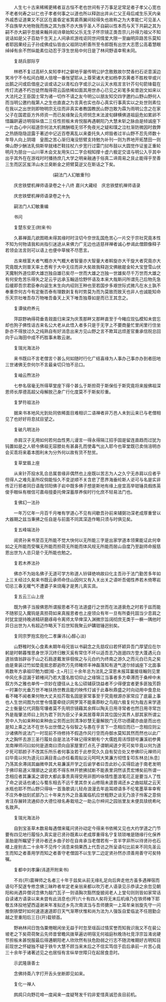 <!-- { "loadSidebar": true } -->
　　人生七十古来稀稀更稀者亘古恒不老也世间有子万事足足常足者子孝父心宽也不老者何寿之以仁也子孝者何事之以道也所以释迦出井从仁父王母后咸生乐天内亲外戚悉证道果又不区区在晨昏定省箕裘燕翼间较得失也故称之为大孝能仁可见圣人不自族举大地物我而族之其为族不亦大族乎圣人不自嗣以性本而与天下共嗣之其为嗣不亦大嗣乎忽接来翰并阅诗章始知父乐无生子怀宗镜正类吾宗儿孙得力祖父不知说话如是父子百劫千生天上人间承欢游戏讵同世间情爱大限一至幽明异路苦乐莫知者耶因果经云子孙成佛成仙皆由父祖阴功积善所至令郎既有出世大志愿公高着慧眼绰绰有余不然纵能素位动忍于浮生世局中何日是了林间野语幸宥未同。

　　复胡兵部际亨

　　林栖不复过高轩久矣矧李村之僻地乎屡传明公护念敫敫故尔焚香扫石讵意溪边笑冷宁不令松间白眼人倍增一番怅望耶从上尊荣诸大老如杨李苏黄者不胜枚举或兴出鹅之问或启借座之谈或诘之以青松白字或示之以云天水瓶言言针芥句句箭锋载在传灯流通不朽岂徒然哉得荷云函依稀如面其用世赤心已见之彩笔多矣昔迦文如来以大法托之王臣国士常为诸一切作不请之友今明公以朋友知交四字邀约山野山野何人而当明公邀约哉第人之生也直直之为言真也实也存心真实行事真实以之处世则素位在我以之出世则即物明宗无往而非真实者教国教民山野岂敢为霖为雨明公念之在家父子在国君臣方外师资一而已矣缘聚云先师悯念末法波旬肆横佛道祖庭危如累卵不惜蹁趼遍访明宿纵值二三任性担板未肯悦服再遇朝阳乃大慧未斩之脉由是倾诚座下一片血心中兴祖道奈何法大机微酬唱无邻不免夜光之疑和璞之泣杜渐防微因时救弊之热肠隐隐逗露于著述中记近百卷离乱以来委托失人烬毁者过半山野不忍先师数十年导人向上阴翊　皇图之苦心渐归淹没怒臂支持勉为补刊一则为界地开拓慧田一则俾山野少酬法乳倘斯举就绪芒鞋拄杖六步宽行过雷门挝布鼓以大圆觉作证鉴正重轮明月为朋台一山川草木会文友用矢口二字合相知撑十虚六极定交谊与明公入乎其中出乎其外在在游戏时时播扬庶几大学之明亲融通于俗真二谛周易之艮止能得乎至善三生而区区岌洋山水兰臭断金之把臂莫逆又在斯话之下矣。

　　　　　　　　　　　(嗣法门人幻敏重刊)

　　庆忠铁壁机禅师语录卷之十八终
嘉兴大藏经　庆忠铁壁机禅师语录


　　庆忠铁壁机禅师语录卷之十九

　　嗣法门人幻敏重编

　　书问

　　复楚东安王(附来书)

　　久慕禅面几欲图晤未得其缘时时注切今奈世乱国危苦心一片交于宗社究竟本性不知为何物请我和尚指引迷途从来佛力广无边也适慈祥禅者诚心参谒此僧颇像释子若领会法言则可以语上也便中草候不尽愿言。

　　古来根茎大者气概亦大气概大者智量亦大智量大者斡旋亦大干旋大者究竟亦大究竟既大则普天率土悉宥于大中无往而非大矣故我释迦文佛敝屣金轮大宝登雪山伏天魔制外道位即大雄岂独自雄已矣尽一世而大雄之岂独一世雄矣尽千万世而大雄之有何安危苦乐得失之足云乎远承玉翰适恰野怀语及本来大哉斯问所谓先己后物先急后缓即吾宗君臣奉向诞生末生向内绍则王种也至若国步多艰世际式微凡在水土孰不奉重奈何古今有定衡否泰有理数剥复有时势莫为而为莫致而致天也非人也诚能知命乐天宗社唯吾存万物唯吾备天上天下唯吾独尊如是而已王其念之。

　　复谭侯府养元

　　萍踪野衲得荷垂青觌面归来深为庆羡那畔又那畔直至于今睹应现弘模知未尝忘却也狗子佛性话古来名公大老从此悟入者多只是于无字上不要商量忙里闲里行住坐卧亦不得放过久之纯熟自有好消息出来方见山野之言不欺耳远烦差官重承信贶总回向于山海田中成不朽胜事未敢云谢。

　　复瑞光海法孙

　　来书既曰不言老僧言个甚么何如随时行化广结喜缘为人事办己事亦办到者田地三世诸佛无奈何尔不言最亲切只怕不忌口。

　　复岫云煦法孙

　　七参名宿毫无所得草堂座下得个甚么于斯担荷于斯保任于斯究竟将来报佛祖深恩师长厚德高超父母解脱己身广行化度莫不于斯矣珍重。

　　复梦符祖法孙

　　据来书本地风光到处同依稀面目难相识二语禅者非万邑人未到云来已与老僧相见了也好好将息拭目望之。

　　复破凡明法孙

　　赤肩汉子无用如何若何血性男儿谩言一得永得隔江招手固是留连直趋而过犹为钝置如是之人顿令佛祖无容膝处有甚鼻孔而使毒气出入耶今也草堂既已卖俏涪明亦会买乖将来着本图利未为分外何以故有货不愁贫。

　　复草堂眉上座

　　从来针芥投水乳合总属昔缘非偶然也上座既以苦志为人之久宁无赤肩以应者乎但得人之难先圣所叹倘能恒久不变逆顺不关含悲了愿界海垂纶斯人讵可与名是实非传正行邪者同日语哉邻阳佛子岩中既多佛子想是斯地有缘上座宜高举钳锤具煆炼英俊手眼纵有根信可嘉毋擅委托俾深蓄厚养俟时行化庶不轻易法门也。

　　复佛幻一法孙

　　一年万亿年一月百千月唯有学道心不见有间歇吾孙前来辅弼功深老成厚重曾以大器期之兹当秉拂之任自是与前面不同其深造作略只须与时俱见矣。

　　复五峰端法孙

　　阅贤孙来书至百无所能不觉大快何以无所能三字是出家学道本领果能证此何幸如之无所能而受嘱无所能而担荷无所能而体风规无所能而居山自度乃至副师命报慈恩出世为人总只是个无所能也勉之。

　　复若木养法孙

　　佛亦不为始名佛子无道可学方称道人铃铎绝响故曰化主吾孙于法门勤苦多年如上三关经过久矣来书既云承师命住山因何又有入关出关之语听吾偈性养若木倚寒岩切忌三春无暖气不遭婆子来烧庵才是男儿真实具。

　　复五云三山上座

　　既为佛子当报佛恩所谓报恩者不在法道盛行之世而在法道衰危之时若于兹而能不随邪见入魔钩是真担荷如来真报恩者也上座领众有年一旦有所委托固当少息肩之时犹宜提持晚进精研磨琢毋令离师太早俾深入渊微宗旨阔彻庶无类于一橛一隅他时异日出世为人有超迈作略天下后世知我聚云炉韝钳锤迥别矣。

　　复同宗罗抱玄抱化二孝廉讳(心醇心淡)

　　山野稚时矢心食素未期年母兄皆以书嗣念之先慈叹曰若怀颖异吾门厚望应在尔躬是时朝暮惟思身世浮沉终归散灭奚有常住不坏以适吾志乃迤逦四方登大蓬遇元白道翁值翁辟谷于山之石扃遂戴发徘徊俟之与元白约为终南之游久之而元白已先之矣由是束装过竹如垫竟抵忠郡逅吹万先师睹师丰神磊落知有道气遂尔倾诚座下北面事焉数年方承祖印勉为螳[蜌-土+月]三十余年总为法乳之深恩未报耳曩接瑶翰则见里中风化多逗漏于颖楮间乃若大蓬名胜切仰止之缘锦江当事者多方牵滞而于桑梓中未叙方外之雅也单传一宗妙在捷径从上名公硕辅获饶益者不少得便宜者更多匪独芳蔚一时兼尔光垂万世不唯扶扬世教且能灼映传灯诚于此春秋鼎盛之时向动用中食息处看不睹不闻者果何物大丈夫拾芥取名固是家常事至于究竟根源亦家常应了底最上事也人生世间图为优誉令情蔓牵绕识网罗笼不能乘莽眇之鸟翔六极复何为哉古来学道之士衡量亿代洞豁穹壤者莫不先明宗镜藉其余辉以陶夫日用寻常者也然日用寻常岂外是哉肇法师曰上则为君下则为臣父子亲其居尊卑异其位国分其界人部其家所谓尘劳中人为如来种如来种由尘劳而出则清净妙慧无量解脱门无尽功德藏亦由是而出也是知上乘之法不在世与出世僧之与俗智之与愚在乎言下一念相应而已一念相应则尘沙诸佛所说法门一时现前不待修持不假造作风行空而舟御水莫知其然而然也以此广大之胸怀去游三圣行履处自是法法不昧记得宋朝有个大儒姓周讳惇颐号濂溪初参黄龙南禅师问曰如何是道南曰须向自家屋里打点孔子谓朝闻道夕死可矣毕竟以何为道夕死可耶颜子不改其乐所乐者何事汝若于此参究久久自有契合处又参佛印元禅师问曰毕竟以何为道元曰满目青山亦任看周拟议元呵呵大笑濂方彻悟复叩东林总[糸息]乃荡其余滞阔其幽微申其大易濂溪开学之后谕学者曰吾此妙心实得启迪于南老发明于佛印易道义理廓达之说若不得东林开摭拂拭断不能表里洞然该贯宏博矣前所谓一念相应者其濂溪之谓欤大都此事贵真得受用非图吟咏情性墨浪笔花正是要当人了性了命之说话也诸公与蜀东相去不远千里其奈关山修阻未遑晋谒还乡之曲姑赋之云天水瓶也耶不然山野只得咏一首渔歌调儿轻舟浪漫去年逾耳顺语多不伦笔墨草率幸宥不庄外奉拙刻贰部乃三十年来方外之丑虽属临机应世粗野之谈无乃浪子怜客之意倘肯注存展转流通抑亦大德位禄名寿栽培之一助云尔梓间之园翁里友未便具牍统希叱名致声。

　　复瑞光海法孙

　　自到宝圣草木数易每遇僧来辄问贤孙动定今得来书依稀又见也大约学道之门节要有四见地行履恒久真实是已贤孙既素以老成厚重得名宁复琐琐唯是随缘行化保养圣胎是所瞩望于贤孙者还乡曲子妙在自肯承当老僧若有一言半字非所以待贤孙也石楼上座别去二十余年不见传个消息来倘果西上代吾访之所呈语句比前来不同先圣云生而知之者善用学而知之者善守老僧固不以生学二边定贤孙然亦须善用善守可矣特嘱。

　　复都中刘孝廉(讳道开附来书)

　　不肖(开)震禅师之名者三十年于兹矣从前无缘礼足向后奔走他方虽多遇禅宿而语句不契遂专修念佛三昧昨者牟定老亲翁来都以吹万老人语录见示恭读之余忽见朝阳和尚遇异僧诃念佛为敲门瓦子一则语胸次豁然旋披阅老人上堂句则则皆如家常话自读诸方语录以来未尝有此消息也(开)六十有四人矣将无末后机缘乃在铁师棒下耶敬五体投地望西遥谢来年准拟还乡先次南滨当与吾师搪突一上耳牟亲翁旋先守一问推倒铁壁时如何速道速道即日天气渐寒伏惟和尚为法为人强饭自爱临泚不任翘勤企越之至重阳后三日(开)载顿首。

　　野衲林间日饱刍粟倦眠闲坐无益于时忽至瑶函过情奖誉而知我识我又不在裴公坡老之下矣荷荷聚云先师昔曾瞻风拨草遍访明宿无何祖庭秋晚场社竞浮宗旨淆讹硬节担板未甚悦服最后得遘朝阳老人欣欣然有扶危劻弱之行志不随流唯期好古明知目前现世之怀疑独不疑于铁牛大慧不顾当来末后之不信实笃信于启后承前一片苦心竟三十余年于诸著述见之也居恒有言纵举世障只在起居食息时。

　　示武隆唐善士

　　念佛持斋八字打开舌头坐断即见如来。

　　复化一禅人

　　鹧鸪只向野花啼一度闻来一度疑弩发千钧非爱惜真诚恐丧目前机。


